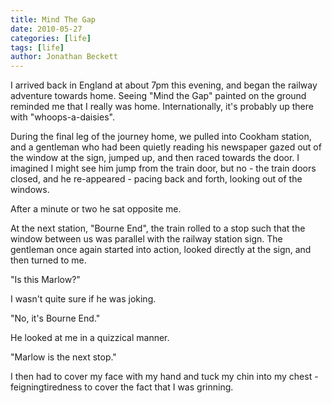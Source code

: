 ```yaml
---
title: Mind The Gap
date: 2010-05-27
categories: [life]
tags: [life]
author: Jonathan Beckett
---
```


I arrived back in England at about 7pm this evening, and began the railway adventure towards home. Seeing "Mind the Gap" painted on the ground reminded me that I really was home. Internationally, it's probably up there with "whoops-a-daisies".

During the final leg of the journey home, we pulled into Cookham station, and a gentleman who had been quietly reading his newspaper gazed out of the window at the sign, jumped up, and then raced towards the door. I imagined I might see him jump from the train door, but no - the train doors closed, and he re-appeared - pacing back and forth, looking out of the windows.

After a minute or two he sat opposite me.

At the next station, "Bourne End", the train rolled to a stop such that the window between us was parallel with the railway station sign. The gentleman once again started into action, looked directly at the sign, and then turned to me.

"Is this Marlow?"

I wasn't quite sure if he was joking.

"No, it's Bourne End."

He looked at me in a quizzical manner.

"Marlow is the next stop."

I then had to cover my face with my hand and tuck my chin into my chest -feigningtiredness to cover the fact that I was grinning.